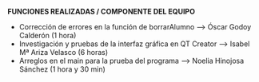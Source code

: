 **FUNCIONES REALIZADAS / COMPONENTE DEL EQUIPO**

+ Corrección de errores en la función de borrarAlumno --> Óscar Godoy Calderón (1 hora)  
+ Investigación y pruebas de la interfaz gráfica en QT Creator --> Isabel Mª Ariza Velasco (6 horas)  
+ Arreglos en el main para la prueba del programa --> Noelia Hinojosa Sánchez (1 hora y 30 min)  
